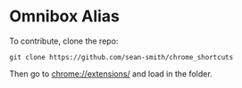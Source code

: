 # Omnibox Alias

To contribute, clone the repo:

	git clone https://github.com/sean-smith/chrome_shortcuts

Then go to [chrome://extensions/](chrome://extensions/) and load in the folder.
